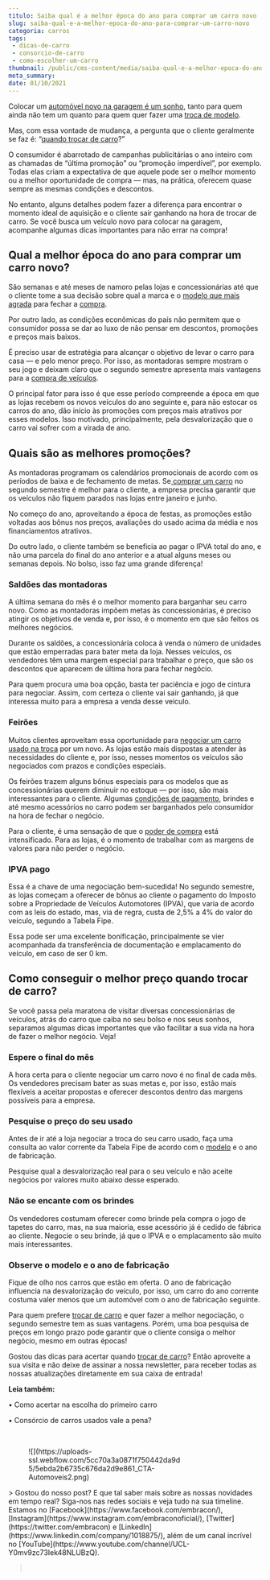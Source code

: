 ```yaml
---
titulo: Saiba qual é a melhor época do ano para comprar um carro novo
slug: saiba-qual-e-a-melhor-epoca-do-ano-para-comprar-um-carro-novo
categoria: carros
tags:
 - dicas-de-carro
 - consorcio-de-carro
 - como-escolher-um-carro
thumbnail: /public/cms-content/media/saiba-qual-e-a-melhor-epoca-do-ano-para-comprar-um-carro-novo.jpg
meta_summary: 
date: 01/10/2021
---
```

Colocar um [automóvel novo na garagem é um sonho](https://www.embracon.com.br/blog/saiba-o-que-considerar-para-escolher-o-carro-ideal), tanto para quem ainda não tem um quanto para quem quer fazer uma [troca de modelo](https://www.embracon.com.br/blog/hatch-ou-sedan-diferencas).

Mas, com essa vontade de mudança, a pergunta que o cliente geralmente se faz é: “[quando trocar de carro](https://www.embracon.com.br/blog/pensando-em-comprar-um-carro-saiba-o-que-levar-em-consideracao)?”

O consumidor é abarrotado de campanhas publicitárias o ano inteiro com as chamadas de “última promoção” ou “promoção imperdível”, por exemplo. Todas elas criam a expectativa de que aquele pode ser o melhor momento ou a melhor oportunidade de compra — mas, na prática, oferecem quase sempre as mesmas condições e descontos.

No entanto, alguns detalhes podem fazer a diferença para encontrar o momento ideal de aquisição e o cliente sair ganhando na hora de trocar de carro. Se você busca um veículo novo para colocar na garagem, acompanhe algumas dicas importantes para não errar na compra!

Qual a melhor época do ano para comprar um carro novo?
------------------------------------------------------

São semanas e até meses de namoro pelas lojas e concessionárias até que o cliente tome a sua decisão sobre qual a marca e o [modelo que mais agrada](https://www.embracon.com.br/blog/hatch-ou-sedan-diferencas) para fechar a [compra](https://www.embracon.com.br/consorcio-de-carros).

Por outro lado, as condições econômicas do país não permitem que o consumidor possa se dar ao luxo de não pensar em descontos, promoções e preços mais baixos.

É preciso usar de estratégia para alcançar o objetivo de levar o carro para casa — e pelo menor preço. Por isso, as montadoras sempre mostram o seu jogo e deixam claro que o segundo semestre apresenta mais vantagens para a [compra de veículos](https://www.embracon.com.br/consorcio-de-carros).

O principal fator para isso é que esse período compreende a época em que as lojas recebem os novos veículos do ano seguinte e, para não estocar os carros do ano, dão início às promoções com preços mais atrativos por esses modelos. Isso motivado, principalmente, pela desvalorização que o carro vai sofrer com a virada de ano.

Quais são as melhores promoções?
--------------------------------

As montadoras programam os calendários promocionais de acordo com os períodos de baixa e de fechamento de metas. Se[ comprar um carro](https://www.embracon.com.br/consorcio-de-carros) no segundo semestre é melhor para o cliente, a empresa precisa garantir que os veículos não fiquem parados nas lojas entre janeiro e junho.

No começo do ano, aproveitando a época de festas, as promoções estão voltadas aos bônus nos preços, avaliações do usado acima da média e nos financiamentos atrativos.

Do outro lado, o cliente também se beneficia ao pagar o IPVA total do ano, e não uma parcela do final do ano anterior e a atual alguns meses ou semanas depois. No bolso, isso faz uma grande diferença!

### Saldões das montadoras

A última semana do mês é o melhor momento para barganhar seu carro novo. Como as montadoras impõem metas às concessionárias, é preciso atingir os objetivos de venda e, por isso, é o momento em que são feitos os melhores negócios.

Durante os saldões, a concessionária coloca à venda o número de unidades que estão emperradas para bater meta da loja. Nesses veículos, os vendedores têm uma margem especial para trabalhar o preço, que são os descontos que aparecem de última hora para fechar negócio.

Para quem procura uma boa opção, basta ter paciência e jogo de cintura para negociar. Assim, com certeza o cliente vai sair ganhando, já que interessa muito para a empresa a venda desse veículo.

### Feirões

Muitos clientes aproveitam essa oportunidade para [negociar um carro usado na troca](https://www.embracon.com.br/blog/como-vender-seu-carro) por um novo. As lojas estão mais dispostas a atender às necessidades do cliente e, por isso, nesses momentos os veículos são negociados com prazos e condições especiais.

Os feirões trazem alguns bônus especiais para os modelos que as concessionárias querem diminuir no estoque — por isso, são mais interessantes para o cliente. Algumas [condições de pagamento](https://www.embracon.com.br/blog/5-formas-de-pagamento-de-um-carro), brindes e até mesmo acessórios no carro podem ser barganhados pelo consumidor na hora de fechar o negócio.

Para o cliente, é uma sensação de que o [poder de compra](https://www.embracon.com.br/consorcio-de-carros) está intensificado. Para as lojas, é o momento de trabalhar com as margens de valores para não perder o negócio.

### IPVA pago

Essa é a chave de uma negociação bem-sucedida! No segundo semestre, as lojas começam a oferecer de bônus ao cliente o pagamento do Imposto sobre a Propriedade de Veículos Automotores (IPVA), que varia de acordo com as leis do estado, mas, via de regra, custa de 2,5% a 4% do valor do veículo, segundo a Tabela Fipe.

Essa pode ser uma excelente bonificação, principalmente se vier acompanhada da transferência de documentação e emplacamento do veículo, em caso de ser 0 km.

Como conseguir o melhor preço quando trocar de carro?
-----------------------------------------------------

Se você passa pela maratona de visitar diversas concessionárias de veículos, atrás do carro que caiba no seu bolso e nos seus sonhos, separamos algumas dicas importantes que vão facilitar a sua vida na hora de fazer o melhor negócio. Veja!

### Espere o final do mês

A hora certa para o cliente negociar um carro novo é no final de cada mês. Os vendedores precisam bater as suas metas e, por isso, estão mais flexíveis a aceitar propostas e oferecer descontos dentro das margens possíveis para a empresa.

### Pesquise o preço do seu usado

Antes de ir até a loja negociar a troca do seu carro usado, faça uma consulta ao valor corrente da Tabela Fipe de acordo com o [modelo](https://www.embracon.com.br/blog/hatch-ou-sedan-diferencas) e o ano de fabricação.

Pesquise qual a desvalorização real para o seu veículo e não aceite negócios por valores muito abaixo desse esperado.

### Não se encante com os brindes

Os vendedores costumam oferecer como brinde pela compra o jogo de tapetes do carro, mas, na sua maioria, esse acessório já é cedido de fábrica ao cliente. Negocie o seu brinde, já que o IPVA e o emplacamento são muito mais interessantes.

### Observe o modelo e o ano de fabricação

Fique de olho nos carros que estão em oferta. O ano de fabricação influencia na desvalorização do veículo, por isso, um carro do ano corrente costuma valer menos que um automóvel com o ano de fabricação seguinte.

Para quem prefere [trocar de carro](https://www.embracon.com.br/blog/pensando-em-comprar-um-carro-saiba-o-que-levar-em-consideracao) e quer fazer a melhor negociação, o segundo semestre tem as suas vantagens. Porém, uma boa pesquisa de preços em longo prazo pode garantir que o cliente consiga o melhor negócio, mesmo em outras épocas!

Gostou das dicas para acertar quando [trocar de carro](https://www.embracon.com.br/blog/pensando-em-comprar-um-carro-saiba-o-que-levar-em-consideracao)? Então aproveite a sua visita e não deixe de assinar a nossa newsletter, para receber todas as nossas atualizações diretamente em sua caixa de entrada!

**Leia também:**

**‍**• Como acertar na escolha do primeiro carro

• Consórcio de carros usados vale a pena?

‍

<figure class="w-richtext-figure-type-image w-richtext-align-center" style="max-width:310px"><div>![](https://uploads-ssl.webflow.com/5cc70a3a0871f750442da9d5/5ebda2b6735c676da2d9e861_CTA-Automoveis2.png)</div></figure>> Gostou do nosso post? E que tal saber mais sobre as nossas novidades em tempo real? Siga-nos nas redes sociais e veja tudo na sua timeline. Estamos no [Facebook](https://www.facebook.com/embracon/), [Instagram](https://www.instagram.com/embraconoficial/), [Twitter](https://twitter.com/embracon) e [LinkedIn](https://www.linkedin.com/company/1018875/), além de um canal incrível no [YouTube](https://www.youtube.com/channel/UCL-Y0mv9zc73Iek48NLUBzQ).

> ‍
